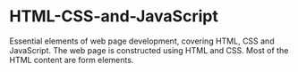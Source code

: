 # HTML-CSS-and-JavaScript
Essential elements of web page development, covering HTML, CSS and JavaScript.
The web page is constructed using HTML and CSS. Most of the HTML content are form elements.
